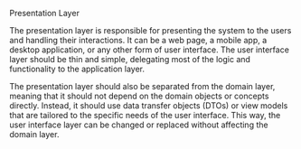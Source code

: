 
Presentation Layer

The presentation layer is responsible for presenting the system to the users and handling their interactions. It can be a web page, a mobile app, a desktop application, or any other form of user interface. The user interface layer should be thin and simple, delegating most of the logic and functionality to the application layer.


The presentation layer should also be separated from the domain layer, meaning that it should not depend on the domain objects or concepts directly. Instead, it should use data transfer objects (DTOs) or view models that are tailored to the specific needs of the user interface. This way, the user interface layer can be changed or replaced without affecting the domain layer.